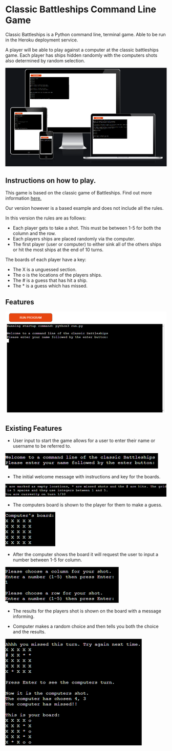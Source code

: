 # Classic Battleships Command Line Game

Classic Battleships is a Python command line, terminal game. Able to be run in the Heroku deployment service.

A player will be able to play against a computer at the classic battleships game. Each player has ships hidden randomly with the computers shots also determined by random selection.

![This is the responsive view of the game once deployed](assets/images/responsive-battleships.png)

## Instructions on how to play.

This game is based on the classic game of Battleships. Find out more information [here.](https://en.wikipedia.org/wiki/Battleship_(game))

Our version however is a based example and does not include all the rules.

In this version the rules are as follows:
* Each player gets to take a shot. This must be between 1-5 for both the column and the row.
* Each players ships are placed randomly via the computer.
* The first player (user or computer) to either sink all of the others ships or hit the most ships at the end of 10 turns.

The boards of each player have a key:
* The X is a unguessed section.
* The o is the locations of the players ships.
* The # is a guess that has hit a ship.
* The * is a guess which has missed.

## Features

![The Heroku app terminal for the battleship commandline game](assets/images/battleship-commandline-terminal.png)

## Existing Features

* User input to start the game allows for a user to enter their name or username to be referred to.

![The command line request for user input](assets/images/player-entry-battleship.png)

* The initial welcome message with instructions and key for the boards. 

![Welcome message included with instructions](assets/images/instructions-battleship.png)

* The computers board is shown to the player for them to make a guess.

![The computers board as shown to the player - has hidden ships](assets/images/computers-board.png)

* After the computer shows the board it will request the user to input a number between 1-5 for column.

![The input request for column and row](assets/images/players-choice.png)

* The results for the players shot is shown on the board with a message informing. 

* Computer makes a random choice and then tells you both the choice and the results.

![After the players guess we then get the result which is reflexted on board. The computer then goes.](assets/images/results-computershot.png)
